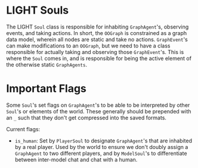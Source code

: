 # LIGHT Souls

The LIGHT `Soul` class is responsible for inhabiting `GraphAgent`'s, observing events, and taking actions. In short, the `OOGraph` is constrained as a graph data model, wherein all nodes are static and take no actions. `GraphEvent`'s can make modifications to an `OOGraph`, but we need to have a class responsible for actually taking and observing those `GraphEvent`'s. This is where the `Soul` comes in, and is responsible for being the active element of the otherwise static `GraphAgents`. 

# Important Flags

Some `Soul`'s set flags on `GraphAgent`'s to be able to be interpreted by other `Soul`'s or elements of the world. These generally should be prepended with an `_` such that they don't get compressed into the saved formats.

Current flags:
- `is_human`: Set by `PlayerSoul` to designate `GraphAgent`'s that are inhabited by a real player. Used by the world to ensure we don't doubly assign a `GraphAgent` to two different players, and by `ModelSoul`'s to differentiate between inter-model chat and chat with a human.
